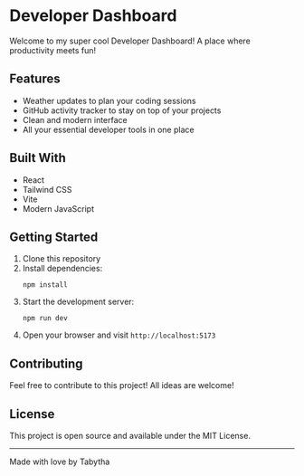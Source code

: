 #  Developer Dashboard 

Welcome to my super cool Developer Dashboard! A place where productivity meets fun! 

##  Features

-  Weather updates to plan your coding sessions
-  GitHub activity tracker to stay on top of your projects
-  Clean and modern interface
-  All your essential developer tools in one place

##  Built With

-  React
-  Tailwind CSS
-  Vite
-  Modern JavaScript

##  Getting Started

1. Clone this repository
2. Install dependencies:
   ```
   npm install
   ```
3. Start the development server:
   ```
   npm run dev
   ```
4. Open your browser and visit `http://localhost:5173`

## Contributing

Feel free to contribute to this project! All ideas are welcome! 

##  License

This project is open source and available under the MIT License.

---
Made with love by Tabytha
